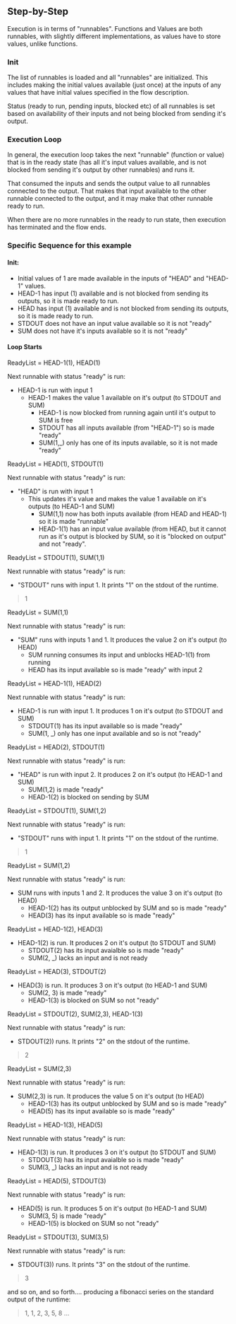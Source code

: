 ## Step-by-Step

Execution is in terms of "runnables". Functions and Values are both runnables, with slightly different implementations, 
as values have to store values, unlike functions.

### Init
The list of runnables is loaded and all "runnables" are initialized. 
This includes making the initial values available (just once) at 
the inputs of any values that have initial values specified in the flow description.

Status (ready to run, pending inputs, blocked etc) of all runnables is set based on availability of their inputs and 
not being blocked from sending it's output.

### Execution Loop
In general, the execution loop takes the next "runnable" (function or value) that is in the ready state 
(has all it's input values available, and is not blocked from sending it's output by other runnables) and runs it.

That consumed the inputs and sends the output value to all runnables connected to the output. That makes that input
available to the other runnable connected to the output, and it may make that other runnable ready to run.

When there are no more runnables in the ready to run state, then execution has terminated and the flow ends.

### Specific Sequence for this example
#### Init:
* Initial values of 1 are made available in the inputs of "HEAD" and "HEAD-1" values.
* HEAD-1 has input (1) available and is not blocked from sending its outputs, so it is made ready to run.
* HEAD has input (1) available and is not blocked from sending its outputs, so it is made ready to run.
* STDOUT does not have an input value available so it is not "ready"
* SUM does not have it's inputs available so it is not "ready"

#### Loop Starts
ReadyList = HEAD-1(1), HEAD(1)

Next runnable with status "ready" is run:
- HEAD-1 is run with input 1
    - HEAD-1 makes the value 1 available on it's output (to STDOUT and SUM)
        - HEAD-1 is now blocked from running again until it's output to SUM is free
        - STDOUT has all inputs available (from "HEAD-1") so is made "ready"
        - SUM(1,_) only has one of its inputs available, so it is not made "ready"

ReadyList = HEAD(1), STDOUT(1)

Next runnable with status "ready" is run:
- "HEAD" is run with input 1
    - This updates it's value and makes the value 1 available on it's outputs (to HEAD-1 and SUM)
        - SUM(1,1) now has both inputs available (from HEAD and HEAD-1) so it is made "runnable"
        - HEAD-1(1) has an input value available (from HEAD, but it cannot run as it's output is blocked by SUM, 
    so it is "blocked on output" and not "ready".

ReadyList = STDOUT(1), SUM(1,1)

Next runnable with status "ready" is run:
- "STDOUT" runs with input 1. It prints "1" on the stdout of the runtime.
> 1

ReadyList = SUM(1,1)

Next runnable with status "ready" is run:
- "SUM" runs with inputs 1 and 1. It produces the value 2 on it's output (to HEAD)
    - SUM running consumes its input and unblocks HEAD-1(1) from running
    - HEAD has its input available so is made "ready" with input 2

ReadyList = HEAD-1(1), HEAD(2)

Next runnable with status "ready" is run:
- HEAD-1 is run with input 1. It produces 1 on it's output (to STDOUT and SUM)
    - STDOUT(1) has its input available so is made "ready"
    - SUM(1, _) only has one input available and so is not "ready"

ReadyList = HEAD(2), STDOUT(1)

Next runnable with status "ready" is run:
- "HEAD" is run with input 2. It produces 2 on it's output (to HEAD-1 and SUM)
    - SUM(1,2) is made "ready"
    - HEAD-1(2) is blocked on sending by SUM

ReadyList = STDOUT(1), SUM(1,2)

Next runnable with status "ready" is run:
- "STDOUT" runs with input 1. It prints "1" on the stdout of the runtime.
> 1

ReadyList = SUM(1,2)

Next runnable with status "ready" is run:
- SUM runs with inputs 1 and 2. It produces the value 3 on it's output (to HEAD)
    - HEAD-1(2) has its output unblocked by SUM and so is made "ready"
    - HEAD(3) has its input available so is made "ready"

ReadyList = HEAD-1(2), HEAD(3)

- HEAD-1(2) is run. It produces 2 on it's output (to STDOUT and SUM)
    - STDOUT(2) has its input avaialble so is made "ready"
    - SUM(2, _) lacks an input and is not ready

ReadyList = HEAD(3), STDOUT(2)

- HEAD(3) is run. It produces 3 on it's output (to HEAD-1 and SUM)
    - SUM(2, 3) is made "ready"
    - HEAD-1(3) is blocked on SUM so not "ready"

ReadyList = STDOUT(2), SUM(2,3), HEAD-1(3)

Next runnable with status "ready" is run:
- STDOUT(2)) runs. It prints "2" on the stdout of the runtime.
> 2

ReadyList = SUM(2,3)

Next runnable with status "ready" is run:
- SUM(2,3) is run. It produces the value 5 on it's output (to HEAD)
    - HEAD-1(3) has its output unblocked by SUM and so is made "ready"
    - HEAD(5) has its input available so is made "ready"

ReadyList = HEAD-1(3), HEAD(5)

Next runnable with status "ready" is run:
- HEAD-1(3) is run. It produces 3 on it's output (to STDOUT and SUM)
    - STDOUT(3) has its input avaialble so is made "ready"
    - SUM(3, _) lacks an input and is not ready

ReadyList = HEAD(5), STDOUT(3)

Next runnable with status "ready" is run:
- HEAD(5) is run. It produces 5 on it's output (to HEAD-1 and SUM)
    - SUM(3, 5) is made "ready"
    - HEAD-1(5) is blocked on SUM so not "ready"

ReadyList = STDOUT(3), SUM(3,5)

Next runnable with status "ready" is run:
- STDOUT(3)) runs. It prints "3" on the stdout of the runtime.
> 3

and so on, and so forth.... producing a fibonacci series on the standard output of the runtime:
> 1, 1, 2, 3, 5, 8 ...
